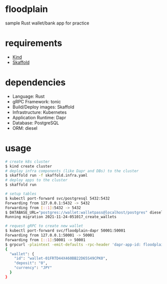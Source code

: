 # floodplain
sample Rust wallet/bank app for practice

# requirements

- [Kind](https://kind.sigs.k8s.io/)
- [Skaffold](https://skaffold.dev/)

# dependencies

- Language: Rust
- gRPC Framework: tonic
- Build/Deploy images: Skaffold
- Infrastructure: Kubernetes
- Application Runtime: Dapr
- Database: PostgreSQL
- ORM: diesel

# usage

```bash
# create k8s cluster
$ kind create cluster
# deploy infra components (like Dapr and DBs) to the cluster
$ skaffold run -f skaffold.infra.yaml
# deploy apps to the cluster
$ skaffold run

# setup tables
$ kubectl port-forward svc/postgresql 5432:5432
Forwarding from 127.0.0.1:5432 -> 5432
Forwarding from [::1]:5432 -> 5432
$ DATABASE_URL="postgres://wallet:walletpass@localhost/postgres" diesel migration run
Running migration 2021-11-24-051017_create_wallets

# request gRPC to create new wallet
$ kubectl port-forward svc/floodplain-dapr 50001:50001
Forwarding from 127.0.0.1:50001 -> 50001
Forwarding from [::1]:50001 -> 50001
$ grpcurl -plaintext -emit-defaults -rpc-header 'dapr-app-id: floodplain' -proto proto/wallet/service.proto localhost:50001 wallet.WalletService/Create
{
  "wallet": {
    "id": "wallet-01FRTD44X460BB22D65S49CPK0",
    "deposit": "0",
    "currency": "JPY"
  }
}
```
